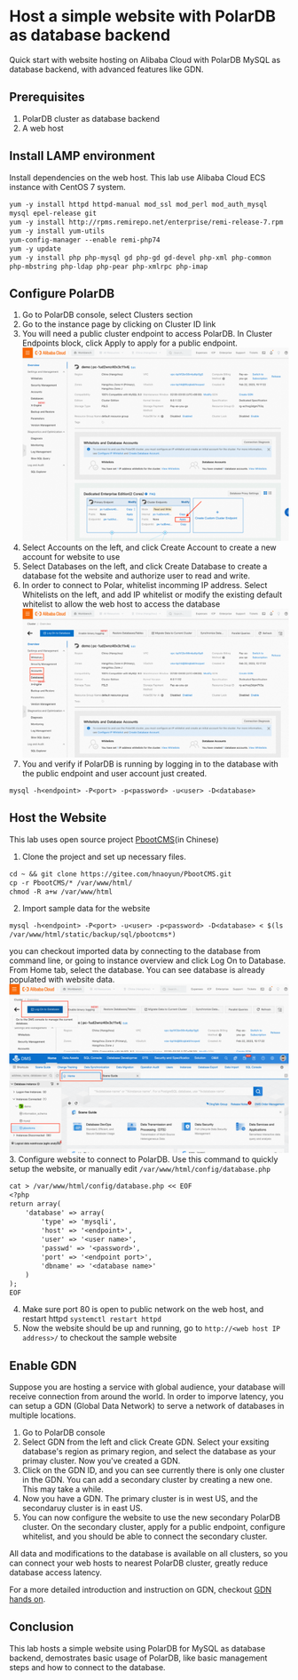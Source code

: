 # Host a simple website with PolarDB as database backend
Quick start with website hosting on Alibaba Cloud with PolarDB MySQL as database backend, with advanced features like GDN.

## Prerequisites
1. PolarDB cluster as database backend
2. A web host

## Install LAMP environment
Install dependencies on the web host. This lab use Alibaba Cloud ECS instance with CentOS 7 system.
```shell
yum -y install httpd httpd-manual mod_ssl mod_perl mod_auth_mysql mysql epel-release git
yum -y install http://rpms.remirepo.net/enterprise/remi-release-7.rpm
yum -y install yum-utils
yum-config-manager --enable remi-php74
yum -y update
yum -y install php php-mysql gd php-gd gd-devel php-xml php-common php-mbstring php-ldap php-pear php-xmlrpc php-imap
```

## Configure PolarDB
1. Go to PolarDB console, select Clusters section
2. Go to the instance page by clicking on Cluster ID link
3. You will need a public cluster endpoint to access PolarDB.
In Cluster Endpoints block, click Apply to apply for a public endpoint.
![apply for public endpoint](apply.png)
4. Select Accounts on the left, and click Create Account to create a new account for website to use
5. Select Databases on the left, and click Create Database to create a database fot the website and authorize user to read and write.
6. In order to connect to Polar, whitelist incomming IP address.
Select Whitelists on the left, and add IP whitelist or modify the existing default whitelist to allow the web host to access the database
![left column](left.png)
7. You and verify if PolarDB is running by logging in to the database with the public endpoint and user account just created.
```shell
mysql -h<endpoint> -P<port> -p<password> -u<user> -D<database>
```

## Host the Website
This lab uses open source project [PbootCMS](https://gitee.com/hnaoyun/PbootCMS)(in Chinese)
1. Clone the project and set up necessary files.
```shell
cd ~ && git clone https://gitee.com/hnaoyun/PbootCMS.git
cp -r PbootCMS/* /var/www/html/
chmod -R a+w /var/www/html
```
2. Import sample data for the website
```shell
mysql -h<endpoint> -P<port> -u<user> -p<password> -D<database> < $(ls /var/www/html/static/backup/sql/pbootcms*)
```
you can checkout imported data by connecting to the database from command line, or going to instance overview and click Log On to Database. From Home tab, select the database. You can see database is already populated with website data.
![log on](logon.png)
![dms](dms.png)
3. Configure website to connect to PolarDB.
Use this command to quickly setup the website, or manually edit `/var/www/html/config/database.php`
```shell
cat > /var/www/html/config/database.php << EOF
<?php
return array(
    'database' => array(
        'type' => 'mysqli',
        'host' => '<endpoint>',
        'user' => '<user name>',
        'passwd' => '<password>',
        'port' => '<endpoint port>',
        'dbname' => '<database name>'
    )
);
EOF
```
4. Make sure port 80 is open to public network on the web host, and restart httpd `systemctl restart httpd`
5. Now the website should be up and running, go to `http://<web host IP address>/` to checkout the sample website

## Enable GDN
Suppose you are hosting a service with global audience, your database will receive connection from around the world. In order to imporve latency, you can setup a GDN (Global Data Network) to serve a network of databases in multiple locations.
1. Go to PolarDB console
2. Select GDN from the left and click Create GDN. Select your exsiting database's region as primary region, and select the database as your primay cluster. Now you've created a GDN.
3. Click on the GDN ID, and you can see currently there is only one cluster in the GDN. You can add a secondary cluster by creating a new one. This may take a while.
4. Now you have a GDN. The primary cluster is in west US, and the secondaruy cluster is in east US. 
5. You can now configure the website to use the new secondary PolarDB cluster. On the secondary cluster, apply for a public endpoint, configure whitelist, and you should be able to connect the secondary cluster.

All data and modifications to the database is available on all clusters, so you can connect your web hosts to nearest PolarDB cluster, greatly reduce database access latency.

For a more detailed introduction and instruction on GDN, checkout [GDN hands on](../GDN/Polardb-M-GDN.md).

## Conclusion
This lab hosts a simple website using PolarDB for MySQL as database backend, demostrates basic usage of PolarDB, like basic management steps and how to connect to the database.
